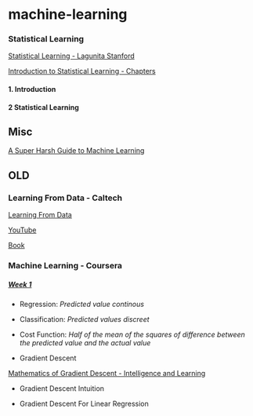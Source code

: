 # machine-learning

### Statistical Learning 

[Statistical Learning - Lagunita Stanford](https://lagunita.stanford.edu/courses/HumanitiesSciences/StatLearning/Winter2016/about)

[Introduction to Statistical Learning - Chapters](https://github.com/mobilege/data-science/blob/master/islr-chapters.md)

#### 1. Introduction

#### 2 Statistical Learning


## Misc

[A Super Harsh Guide to Machine Learning](https://www.reddit.com/r/MachineLearning/comments/5z8110/d_a_super_harsh_guide_to_machine_learning/)


## OLD 

### Learning From Data - Caltech 

[Learning From Data](http://work.caltech.edu/telecourse.html)

[YouTube](https://www.youtube.com/playlist?list=PLD63A284B7615313A)

[Book](https://www.amazon.com/Learning-Data-Yaser-S-Abu-Mostafa/dp/1600490069/ref=cm_cr_arp_d_product_top?ie=UTF8)

### Machine Learning - Coursera 

##### [Week 1](https://www.coursera.org/learn/machine-learning/home/week/1)

- Regression: _Predicted value continous_
- Classification: _Predicted values discreet_ 
- Cost Function: _Half of the mean of the squares of difference between the predicted value and the actual value_

- Gradient Descent

[Mathematics of Gradient Descent - Intelligence and Learning](https://youtu.be/jc2IthslyzM)

- Gradient Descent Intuition

- Gradient Descent For Linear Regression
